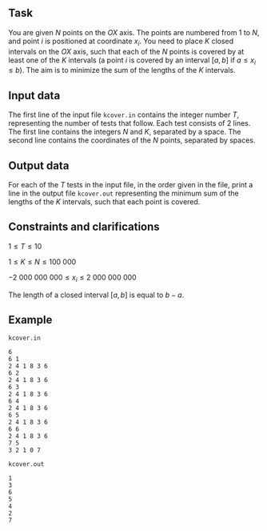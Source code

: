 ## Task

You are given $N$ points on the $OX$ axis. The points are numbered from $1$ to $N$, and point $i$ is positioned at coordinate $x_i$. You need to place $K$ closed intervals on the $OX$ axis, such that each of the $N$ points is covered by at least one of the $K$ intervals (a point $i$ is covered by an interval $[a,b]$ if $a \leq x_i \leq b$). The aim is to minimize the sum of the lengths of the $K$ intervals.

## Input data

The first line of the input file `kcover.in` contains the integer number $T$, representing the number of tests that follow. Each test consists of 2 lines. The first line contains the integers $N$ and $K$, separated by a space. The second line contains the coordinates of the $N$ points, separated by spaces.

## Output data

For each of the $T$ tests in the input file, in the order given in the file, print a line in the output file `kcover.out` representing the minimum sum of the lengths of the $K$ intervals, such that each point is covered.

## Constraints and clarifications

$1 \leq T \leq 10$

$1 \leq K \leq N \leq 100\ 000$

$-2\ 000\ 000\ 000 \leq x_i \leq 2\ 000\ 000\ 000$

The length of a closed interval $[a,b]$ is equal to $b-a$.

## Example

`kcover.in`
```
6
6 1
2 4 1 8 3 6
6 2
2 4 1 8 3 6
6 3
2 4 1 8 3 6
6 4
2 4 1 8 3 6
6 5
2 4 1 8 3 6
6 6
2 4 1 8 3 6
7 5
3 2 1 0 7
```

`kcover.out`
```
1
3
6
5
4
2
7
```